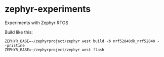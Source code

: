 # zephyr-experiments
Experiments with Zephyr RTOS

Build like this:
```
ZEPHYR_BASE=~/zephyrproject/zephyr west build -b nrf52840dk_nrf52840 --pristine
ZEPHYR_BASE=~/zephyrproject/zephyr west flash
```